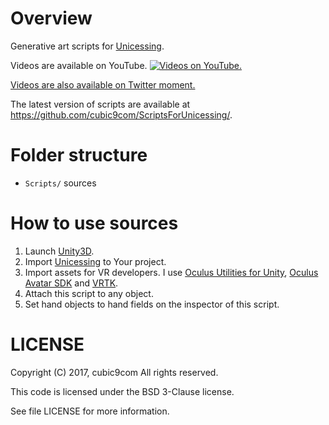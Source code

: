 # Overview

Generative art scripts for [Unicessing](http://u3d.as/Dr2).

Videos are available on YouTube.
[![Videos on YouTube.](http://img.youtube.com/vi/wP8yLJRTWe4/0.jpg)](http://www.youtube.com/watch?v=wP8yLJRTWe4)

[Videos are also available on Twitter moment.](https://twitter.com/i/moments/870596084178984960)

The latest version of scripts are available at
<https://github.com/cubic9com/ScriptsForUnicessing/>.

# Folder structure

* `Scripts/`            sources

# How to use sources

1. Launch [Unity3D](https://unity3d.com).
1. Import [Unicessing](http://u3d.as/Dr2) to Your project.
1. Import assets for VR developers. I use [Oculus Utilities for Unity](https://developer.oculus.com/downloads/package/oculus-utilities-for-unity-5/), [Oculus Avatar SDK](https://developer.oculus.com/downloads/package/oculus-avatar-sdk/) and [VRTK](https://github.com/thestonefox/VRTK).
1. Attach this script to any object.
1. Set hand objects to hand fields on the inspector of this script.


# LICENSE
Copyright (C) 2017, cubic9com All rights reserved.

This code is licensed under the BSD 3-Clause license.

See file LICENSE for more information.
